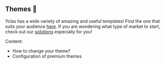 ## Themes  🎨

 
Yclas has a wide variety of amazing and useful templates! Find the one that suits your audience [here](https://yclas.com/templates.html). If you are wondering what type of market to start, check out our [solutions](https://yclas.com/solutions.html) especially for you!

 

Content: 
- How to change your theme?
- Configuration of premium themes
